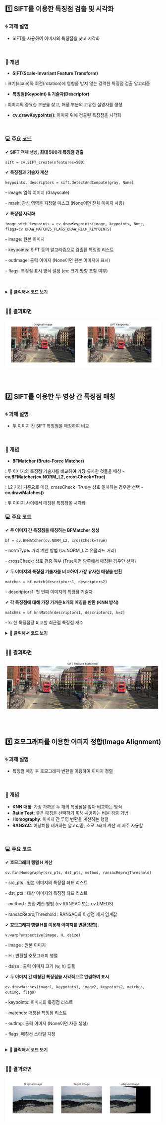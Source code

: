 ## 1️⃣ SIFT를 이용한 특징점 검출 및 시각화
### 🌀 과제 설명
- SIFT를 사용하여 이미지의 특징점을 찾고 시각화
<br>
  
### 📌 개념
- <b>SIFT(Scale-Invariant Feature Transform)</b> <br>
<p> : 크기(scale)와 회전(rotation)에 영향을 받지 않는 강력한 특징점 검출 알고리즘

- <b>특징점(Keypoint) & 기술자(Descriptor)</b> <br>
<p> : 이미지의 중요한 부분을 찾고, 해당 부분의 고유한 설명자를 생성

- <b>cv.drawKeypoints()</b>: 이미지 위에 검출된 특징점을 시각화
<br>

### 💻 주요 코드
<p>✔ <b>SIFT 객체 생성, 최대 500개 특징점 검출 </b><br><p><code>sift = cv.SIFT_create(nfeatures=500)</code><br></p>

<p>✔ <b>특징점과 기술자 계산</b><br> <p><code>keypoints, descriptors = sift.detectAndCompute(gray, None)</code><br>
<p>  - image: 입력 이미지 (Grayscale)<br>
<p>  - mask: 관심 영역을 지정할 마스크 (None이면 전체 이미지 사용)<br>

<p>✔ <b>특징점 시각화</b><br> 
<p><code>image_with_keypoints = cv.drawKeypoints(image, keypoints, None, flags=cv.DRAW_MATCHES_FLAGS_DRAW_RICH_KEYPOINTS)</code><br>
<p>  - image: 원본 이미지<br>
<p>  - keypoints:	SIFT 등의 알고리즘으로 검출된 특징점 리스트<br>
<p>  - outImage: 출력 이미지 (None이면 원본 이미지에 표시)<br>
<p>  - flags:	특징점 표시 방식 설정 (ex: 크기·방향 포함 여부)<br>
<br>

<br>



<details>
  <summary><b> 🧿 클릭해서 코드 보기 </b></summary>
  
  ```python
import cv2 as cv
import matplotlib.pyplot as plt

# 이미지 로드
image_path = 'C:/Users/82107/Desktop/cv/mot_color70.jpg'
image = cv.imread(image_path)
gray = cv.cvtColor(image, cv.COLOR_BGR2GRAY)

# SIFT 객체 생성 (특징점 개수 조절 가능)
sift = cv.SIFT_create(nfeatures=500)

# 특징점 검출 및 기술자 계산
keypoints, descriptors = sift.detectAndCompute(gray, None)

# 특징점 시각화
image_with_keypoints = cv.drawKeypoints(image, keypoints, None, flags=cv.DRAW_MATCHES_FLAGS_DRAW_RICH_KEYPOINTS)

# 이미지 출력
plt.figure(figsize=(12, 6))
plt.subplot(1, 2, 1)
plt.imshow(cv.cvtColor(image, cv.COLOR_BGR2RGB))
plt.title('Original Image')
plt.axis('off')

plt.subplot(1, 2, 2)
plt.imshow(cv.cvtColor(image_with_keypoints, cv.COLOR_BGR2RGB))
plt.title('SIFT Keypoints')
plt.axis('off')

plt.show()

 ```
</details>

<br>

### 🕵‍♀ 결과화면
![결과이미지](./data/6_1.png)

<br>
<br>

## 2️⃣ SIFT를 이용한 두 영상 간 특징점 매칭
### 🌀 과제 설명
- 두 이미지 간 SIFT 특징점을 매칭하여 비교
<br>

### 📌 개념
- <b>BFMatcher (Brute-Force Matcher)</b><br>
<p> : 두 이미지의 특징점 기술자를 비교하여 가장 유사한 것들을 매칭
- <b>cv.BFMatcher(cv.NORM_L2, crossCheck=True)</b><br>
<p> : L2 거리 기준으로 매칭, crossCheck=True는 상호 일치하는 경우만 선택
- <b>cv.drawMatches()</b><br>
<p> : 두 이미지 사이에서 매칭된 특징점을 시각화
<br>

### 💻 주요 코드
<p>✔ <b>두 이미지 간 특징점을 매칭하는 BFMatcher 생성</b><br> <p><code>bf = cv.BFMatcher(cv.NORM_L2, crossCheck=True)</code><br>
<p>  - normType: 거리 계산 방법 (cv.NORM_L2: 유클리드 거리)<br>
<p>  - crossCheck: 상호 검증 여부 (True이면 양쪽에서 매칭된 경우만 선택)
<p>✔ <b>두 이미지의 특징점 기술자를 비교하여 가장 유사한 매칭을 반환</b><br> <p><code>matches = bf.match(descriptors1, descriptors2)</code><br>
<p>- descriptors1: 첫 번째 이미지의 특징점 기술자<br>
<p>✔ <b>각 특징점에 대해 가장 가까운 k개의 매칭을 반환 (KNN 방식)</b><br> <p><code>matches = bf.knnMatch(descriptors1, descriptors2, k=2)</code><br>
<p>  - k: 한 특징점당 비교할 최근접 특징점 개수
<br>

<details>
  <summary><b> 🧿 클릭해서 코드 보기 </b></summary>

  ```python
import cv2 as cv
import matplotlib.pyplot as plt

# 이미지 로드
image1_path = 'C:/Users/82107/Desktop/cv/mot_color70.jpg'
image2_path = 'C:/Users/82107/Desktop/cv/mot_color83.jpg'
image1 = cv.imread(image1_path)
image2 = cv.imread(image2_path)
gray1 = cv.cvtColor(image1, cv.COLOR_BGR2GRAY)
gray2 = cv.cvtColor(image2, cv.COLOR_BGR2GRAY)

# SIFT 객체 생성
sift = cv.SIFT_create()

# 특징점 검출 및 기술자 계산
keypoints1, descriptors1 = sift.detectAndCompute(gray1, None)
keypoints2, descriptors2 = sift.detectAndCompute(gray2, None)

# BFMatcher 생성 및 매칭 수행
bf = cv.BFMatcher(cv.NORM_L2, crossCheck=True)
matches = bf.match(descriptors1, descriptors2)

# 매칭 결과 정렬 (거리순)
matches = sorted(matches, key=lambda x: x.distance)

# 매칭 결과 시각화
image_matches = cv.drawMatches(image1, keypoints1, image2, keypoints2, matches[:50], None, flags=cv.DrawMatchesFlags_NOT_DRAW_SINGLE_POINTS)

# 결과 출력
plt.figure(figsize=(12, 6))
plt.imshow(cv.cvtColor(image_matches, cv.COLOR_BGR2RGB))
plt.title('SIFT Feature Matching')
plt.axis('off')
plt.show()

 ```
</details>

<br>

### 🕵‍♀ 결과화면
![결과이미지](./data/6_2.png)

<br>
<br>

## 3️⃣ 호모그래피를 이용한 이미지 정합(Image Alignment)
### 🌀 과제 설명
- 특징점 매칭 후 호모그래피 변환을 이용하여 이미지 정렬
<br>

### 📌 개념
- <b>KNN 매칭</b>: 가장 가까운 두 개의 특징점을 찾아 비교하는 방식
- <b>Ratio Test</b>: 좋은 매칭을 선택하기 위해 사용하는 비율 검증 기법
- <b>Homography</b>: 이미지 간 투영 변환을 계산하는 행렬
- <b>RANSAC</b>: 이상치를 제거하는 알고리즘, 호모그래피 계산 시 자주 사용함
<br>

### 💻 주요 코드
<p> ✔ <b> 호모그래피 행렬 H 계산</b> <br>
<p><code>cv.findHomography(src_pts, dst_pts, method, ransacReprojThreshold)</code><br>
<p> - src_pts : 원본 이미지의 특징점 좌표 리스트
<p> - dst_pts : 대상 이미지의 특징점 좌표 리스트
<p> - method : 변환 계산 방법 (cv.RANSAC 또는 cv.LMEDS)
<p> - ransacReprojThreshold : RANSAC의 이상점 제거 임계값
<br>

<p> ✔ <b> 호모그래피 행렬 H를 이용해 이미지를 변환(정합).</b><br>
 <p><code>v.warpPerspective(image, H, dsize)</code><br>
<p> - image : 원본 이미지<br>
<p> - H : 변환할 호모그래피 행렬<br>
<p> - dsize : 출력 이미지 크기 (w, h) 튜플<br>

<p> ✔ <b> 두 이미지 간 매칭된 특징점을 시각적으로 연결하여 표시 </b> <br>
<p><code>cv.drawMatches(image1, keypoints1, image2, keypoints2, matches, outImg, flags)
</code>
<p> - keypoints: 이미지의 특징점 리스트
<p> - matches: 매칭된 특징점 리스트
<p> - outImg: 출력 이미지 (None이면 자동 생성)
<p> - flags: 매칭선 스타일 지정
<br>
<br>


<details>
  <summary><b> 🧿 클릭해서 코드 보기 </b></summary>

  ```python
import cv2 as cv
import numpy as np
import matplotlib.pyplot as plt

# 이미지 로드
image1_path = 'C:/Users/82107/Desktop/cv/img1.jpg'
image2_path = 'C:/Users/82107/Desktop/cv/img2.jpg'
image1 = cv.imread(image1_path)
image2 = cv.imread(image2_path)

# 이미지 로드 확인
if image1 is None or image2 is None:
    print("Error: One or both images could not be loaded. Check the file paths.")
    exit()

# 그레이스케일 변환
gray1 = cv.cvtColor(image1, cv.COLOR_BGR2GRAY)
gray2 = cv.cvtColor(image2, cv.COLOR_BGR2GRAY)

# SIFT 객체 생성
sift = cv.SIFT_create()

# 특징점 검출 및 기술자 계산
keypoints1, descriptors1 = sift.detectAndCompute(gray1, None)
keypoints2, descriptors2 = sift.detectAndCompute(gray2, None)

# BFMatcher 생성 및 매칭 수행
bf = cv.BFMatcher(cv.NORM_L2)
matches = bf.knnMatch(descriptors1, descriptors2, k=2)

# 좋은 매칭점 선택 (비율 테스트 적용)
good_matches = []
ratio_thresh = 0.75
for m, n in matches:
    if m.distance < ratio_thresh * n.distance:
        good_matches.append(m)

# 매칭 개수 확인
print(f"Number of good matches: {len(good_matches)}")

# 최소한의 매칭점 필요
if len(good_matches) > 10:
    src_pts = np.float32([keypoints1[m.queryIdx].pt for m in good_matches]).reshape(-1, 1, 2)
    dst_pts = np.float32([keypoints2[m.trainIdx].pt for m in good_matches]).reshape(-1, 1, 2)
    
    # 호모그래피 계산
    H, mask = cv.findHomography(src_pts, dst_pts, cv.RANSAC, 5.0)

    # 호모그래피 계산 실패 시 처리
    if H is None:
        print("Error: Homography calculation failed.")
        exit()
    
    # 이미지 정합
    h, w = image1.shape[:2]
    aligned_image = cv.warpPerspective(image1, H, (w, h))
    
    # 결과 출력
    plt.figure(figsize=(12, 6))
    plt.subplot(1, 3, 1)
    plt.imshow(cv.cvtColor(image1, cv.COLOR_BGR2RGB))
    plt.title('Original Image')
    plt.axis('off')
    
    plt.subplot(1, 3, 2)
    plt.imshow(cv.cvtColor(image2, cv.COLOR_BGR2RGB))
    plt.title('Target Image')
    plt.axis('off')
    
    plt.subplot(1, 3, 3)
    plt.imshow(cv.cvtColor(aligned_image, cv.COLOR_BGR2RGB))
    plt.title('Aligned Image')
    plt.axis('off')
    
    plt.show(block=True)  # 창이 바로 닫히지 않도록 설정
else:
    print("Not enough matches found to compute homography.")

 ```
</details>

<br>

### 🕵‍♀ 결과화면
![결과이미지](./data/6_3.png)
